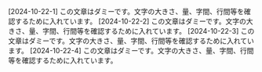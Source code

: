 [2024-10-22-1] この文章はダミーです。文字の大きさ、量、字間、行間等を確認するために入れています。
[2024-10-22-2] この文章はダミーです。文字の大きさ、量、字間、行間等を確認するために入れています。
[2024-10-22-3] この文章はダミーです。文字の大きさ、量、字間、行間等を確認するために入れています。
[2024-10-22-4] この文章はダミーです。文字の大きさ、量、字間、行間等を確認するために入れています。